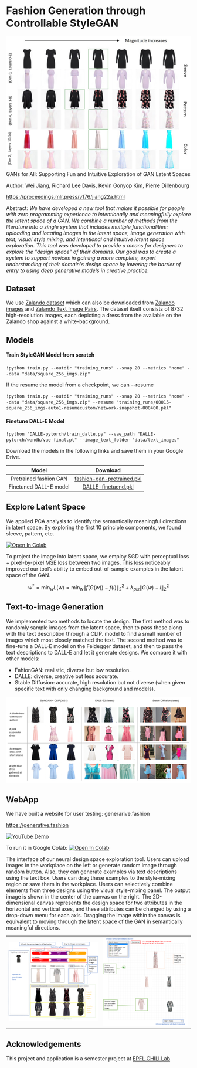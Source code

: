 # Fashion Generation through Controllable StyleGAN
<img src="images/PCA_result_example.jpg" alt="pca"/>
GANs for All: Supporting Fun and Intuitive Exploration of GAN Latent Spaces  

Author: Wei Jiang, Richard Lee Davis, Kevin Gonyop Kim, Pierre Dillenbourg  

https://proceedings.mlr.press/v176/jiang22a.html  

Abstract: 
_We have developed a new tool that makes it possible for people with zero programming experience to intentionally and meaningfully explore the latent space of a GAN. 
We combine a number of methods from the literature into a single system that includes multiple functionalities: 
uploading and locating images in the latent space, image generation with text, visual style mixing, 
and intentional and intuitive latent space exploration. 
This tool was developed to provide a means for designers to explore the "design space" of their domains. 
Our goal was to create a system to support novices in gaining a more complete, expert understanding of their domain's 
design space by lowering the barrier of entry to using deep generative models in creative practice._

## Dataset
We use [Zalando dataset](https://github.com/zalandoresearch/feidegger)
which can also be downloaded from [Zalando images](https://drive.google.com/file/d/1vmBHGiqoICdaLaUqFUy6YiXMBLPuhTCy/view?usp=drive_link) and [Zalando Text Image Pairs](https://drive.google.com/drive/folders/1-i9y8dhKjRX36152dBTEPmL_7ers2mr4?usp=drive_link).
The dataset itself consists of 8732 high-resolution images, 
each depicting a dress from the available on the Zalando shop against a white-background.
## Models
#### Train StyleGAN Model from scratch
```commandline
!python train.py --outdir "training_runs" --snap 20 --metrics "none" --data "data/square_256_imgs.zip"
```
If the resume the model from a checkpoint, we can --resume
```commandline
!python train.py --outdir "training_runs" --snap 20 --metrics "none" --data "data/square_256_imgs.zip" --resume "training_runs/00015-square_256_imgs-auto1-resumecustom/network-snapshot-000400.pkl"
```

#### Finetune DALL-E Model
```commandline
!python "DALLE-pytorch/train_dalle.py" --vae_path "DALLE-pytorch/wandb/vae-final.pt" --image_text_folder "data/text_images"
```

Download the models in the following links and save them in your Google Drive.

|         Model          |                                                      Download                                                       |
|:----------------------:|:-------------------------------------------------------------------------------------------------------------------:|
| Pretrained fashion GAN | [fashion-gan-pretrained.pkl](https://drive.google.com/file/d/1wjMtDejgj1GZmf0AqKY6LzKld3Rirbuo/view?usp=drive_link) |
| Finetuned DALL-E model |    [DALLE-finetuend.pkl](https://drive.google.com/file/d/1yhtBeFMc-kTW3nOsxYgwJb6CffFe-V_e/view?usp=drive_link)     |

## Explore Latent Space
We applied PCA analysis to identify the semantically meaningful directions in latent space. 
By exploring the first 10 principle components, we found sleeve, pattern, etc.

[![Open In Colab](https://colab.research.google.com/assets/colab-badge.svg)](https://drive.google.com/file/d/1S-iiGj6f4PgWsQJVfFduLv1XUskxniZT/view?usp=sharing)

To project the image into latent space, we employ SGD with perceptual loss + pixel-by-pixel MSE loss between two images. 
This loss noticeably improved our tool’s ability to embed out-of-sample examples in the latent space of the GAN.

$$ w^{*} = \min_{w} L(w) =  \min_{w} \lVert f(G(w)) - f(I) \rVert_2^2 + \lambda_{pix} \lVert G(w) - I \rVert_2^2 $$

[//]: # (Examples of interpolating images simultaneously along two meaningful directions)

[//]: # (in the latent space &#40;sleeve and pattern&#41; found using PCA. The image in the green)

[//]: # (box shows the original image with 0 magnitude.)

[//]: # (<img src="images/pca.png" alt="pca"/>)

## Text-to-image Generation
We implemented two
methods to locate the design. The first method was to randomly sample images from the
latent space, then to pass these along with the text description through a CLIP. model to find a small number of images which most closely matched the
text. The second method was to fine-tune a DALL-E model on the
Feidegger dataset, and then to pass the text descriptions to DALL-E and let it generate
designs. We compare it with other models: 
- FahionGAN: realistic, diverse but low resolution. 
- DALLE: diverse, creative but less accurate.
- Stable Diffusion:  accurate, high resolution but not diverse (when given specific text with only changing background and models).

<img src="images/text-to-image.png" alt="text-to-image"/>

## WebApp
We have built a website for user testing: generarive.fashion

https://generative.fashion

[![YouTube Demo](https://img.shields.io/badge/YouTube-%23FF0000.svg?style=for-the-badge&logo=YouTube&logoColor=white)](https://www.youtube.com/watch?v=dcC7G2zBuL8&t=42s)

To run it in Google Colab: [![Open In Colab](https://colab.research.google.com/assets/colab-badge.svg)](https://colab.research.google.com/drive/1VY3-9zvnXqjYNxNzGqZgF0pRfafdGpJm#scrollTo=JFgsJTee-EnO)

The interface of our neural design space exploration tool. Users can upload images
in the workplace on the left or generate random image through random button.
Also, they can generate examples via text descriptions using the text box. Users
can drag these examples to the style-mixing region or save them in the workplace. Users can selectively combine elements from three designs using the visual
style-mixing panel. The output image is shown in the center of the canvas on the
right. The 2D-dimensional canvas represents the design space for two attributes
in the horizontal and vertical axes, and these attributes can be changed by using
a drop-down menu for each axis. Dragging the image within the canvas is equivalent to moving through the latent space of the GAN in semantically meaningful
directions.
<table><tr>
<td> <img src="images/interface_part1.png" alt="interface_part1" /> </td>
<td> <img src="images/interface_part2.png" alt="interface_part2" /> </td>
</tr></table>

## Acknowledgements
This project and application is a semester project at [EPFL CHILI Lab](https://www.epfl.ch/labs/chili/)


